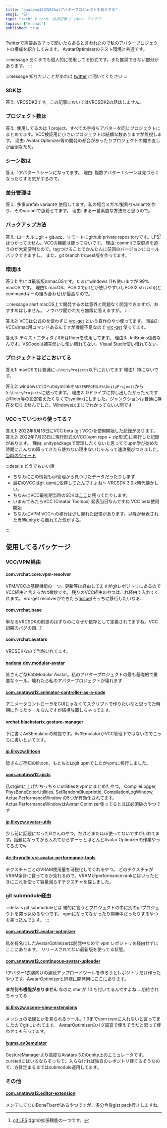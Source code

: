 ```yaml
---
title: "anatawa12のVRChatアバタープロジェクトを紹介する"
emoji: "🐱"
type: "tech" # tech: 技術記事 / idea: アイデア
topics: ["vrchat"]
published: true
---
```


Twitterで需要ある？って聞いたらあると言われたので私のアバタープロジェクトの構成を紹介してみます。
AvatarOptimizerのテスト環境と共通です。

:::message
あくまでも個人的に使用してる形式です。また推奨できない部分があります。
:::

:::message
知りたいことがあれば [twitter](https://twitter.com/anatawa12_vrc) に聞いてください
:::

### SDKは
答え: VRCSDK3です。この記事においてはVRCSDK2の話はしません。

### プロジェクト数は
答え: 使用してるのは 1 project。すべての手持ちアバターを同じプロジェクトにまとめてます。VCC検証用に小さいプロジェクトは結構な数ありますが無視します。
理由: Avatar Optimizer等の開発の都合があったりプロジェクトの開き直しが面倒なため。

### シーン数は
答え: 1アバター 1 シーンになってます。
理由: 複数アバター 1 シーンは見づらくなったりする気がするので。

### 差分管理は
答え: 多重prefab variantを使用してます。私の場合メガネ/髪飾りvariantを作り、そのvariantで服着せてます。
理由: まぁ一番素直な方法だと思うので。

### バックアップ方法
答え: ローカルにgit + [git-vrc]、リモートにgithub private repositoryです。LFS[^lfs]はつかってません。VCCの機能は使ってないです。
理由: commitで変更点を追うのが大変便利なので。tagつけることでかんたんに前回のバージョンにロールバックできますし。 また、git branchでquest版を作ってます。

[git-vrc]: https://github.com/anatawa12/git-vrc

### 環境は
答え1: 主には最新版のmacOSです。たまにwindows 11も使いますが 99% macOS です。
理由1: macOS、POSIXでgitとか使いやすいしPOSIX sh (zsh)(とcommandキーの組み合わせ)が最高なので。

:::message alert
macOS上で開発するのは意外と問題なく開発できますが、おすすめはしません。
ノウハウ聞かれたら無限に答えますが。
:::

答え2: VCCは公式のを使わずに [vrc-get] という自作のやつ使ってます。
理由2: VCCのmac用コマンドあるんですが機能不足なので [vrc-get] 使ってます。

[vrc-get]: https://github.com/anatawa12/vrc-get

答え3: テキストエディタ / IDEはRiderを使用してます。
理由3: JetBrains信者なんです。VSCodeは補完弱いし使い慣れてない。Visual Studio使い慣れてない。

### プロジェクトはどこおいてる

答え1: macOSでは普通に`~/UnityProjects`以下においてます
理由1: 特にないです。

答え2: windowsではへのsymlinkを`%USERPROFILE%\UnityProjects`から`D:\UnityProjects`に貼ってます。
理由2: Dドライブに押し出したかったんですがRider等の設定変えたくなくてsymlinkにしました。ジャンクションは普通に存在を知りませんでした。Windowsはまじでわかってない人間です

### VCCっていつから使ってる？
答え1: 2022年5月18日にVCC beta (git VCC)を使用開始した記録があります。
答え2: 2022年7月23日に現行形式のVCC(vpm repo + zip形式)に移行した記録があります。
理由: unitypackageで管理したくないと思っててupm学び始めた時期にこんなの降ってきたら使わない理由ないじゃんって速攻飛びつきました。[当時のツイート](https://twitter.com/anatawa12_vrc/status/1526740641409269765?s=20)

:::details どうでもいい話

- ちなみにこの情報もgit管理から見つけたデータだったりします
- 最初のVCCはgit upmに依存してたんですよね〜 VRCSDK 3.0.x時代懐かしい。
- ちなみにVCC最初期当時のSDKは[ここ](https://github.com/vrchat/packages/tree/refs/tags/3.0.4)に残ってたりします。
- いまみてみたらVCC (Creator Toolbox) 発表当日なんですね VCC beta使用開始
- ちなみにVPM VCCへの移行は少し遅れた記憶があります。以降が発表された当時unityから離れてた気がする。

:::

## 使用してるパッケージ

### VCC/VPM経由

#### com.vrchat.core.vpm-resolver
VPM/VCCの基礎機能の一つ。更新等は経由してますがgitレポジトリにあるのでVCC経由と言えるかは微妙です。
残りのVCC経由のやつはこれ経由で入れてくれます。
vrc-get resolverができたら([issue](https://github.com/anatawa12/vrc-get/issues/86))そっちに移行したいなぁ...

#### com.vrchat.base
単なるVRCSDKの前提のはずなのになぜか依存として定義されてますね。VCC初期のバグの類…?

#### com.vrchat.avatars
VRCSDKなので当然いれてます。

#### [nadena.dev.modular-avatar](https://github.com/bdunderscore/modular-avatar)
皆さんご存知のModular Avatar。私のアバタープロジェクトの最も基礎的で重要なツール。壊れたら私のアバタープロジェクトが壊れます

#### [com.anatawa12.animator-controller-as-a-code](https://github.com/anatawa12/AnimatorController-as-a-Code)
アニメータコントローラをGUIじゃなくてスクリプトで作りたいなと思ってた時期に作ったツールなんですが結構放置しちゃってます。

#### [vrchat.blackstartx.gesture-manager](https://github.com/BlackStartx/VRC-Gesture-Manager)
下に書くAv3Emulatorの前提です。Av3EmulatorがVCC管理下ではないのでこっちに書いといてます。

#### [jp.lilxyzw.liltoon](https://github.com/lilxyzw/lilToon)
皆さんご存知のliltoon。もともとはgit upmでしたがvpmに移行しました。

#### [com.anatawa12.gists](https://github.com/anatawa12/unity-gist-pack/)
私のgistに上げたちっちゃいutilitiesをvpmにまとめたやつ。
CompileLogger, PhysBoneEditorUtilities, SetRandomBlueprintId, CompilationLogWindow, ActualPerformanceWindow の5つが有効化されてます。ActualPerformanceWindowはAvatar Optimizer使ってるとほぼ必須級のやつです

#### [jp.lilxyzw.avatar-utils](https://github.com/lilxyzw/lilAvatarUtils/)
少し前に話題になったlilさんのやつ。だけどまだほぼ使ってないですがいれてます。話題になってから入れてからずーっとほとんどAvatar Optimizerの作業やってるのでw

#### [de.thryrallo.vrc.avatar-performance-tools](https://github.com/Thryrallo/VRC-Avatar-Performance-Tools)
テクスチャごとのVRAM使用量を可視化してくれるやつ。 どのテクスチャがVRAM余計に食ってるか見れるので、VRAMがperformance rankにはいったときにこれを使って容量減らすテクスチャを探しました。

### git submodule経由

:::details git submoduleとは
端的に言うとプロジェクトの中に別のgitプロジェクトを突っ込めるやつです。
vpmになってなかったり開発中だったりするやつを突っ込んでます。
:::

#### [com.anatawa12.avatar-optimizer](https://github.com/anatawa12/AvatarOptimizer)
私を有名にしたAvatarOptimizerは開発中なので vpm レポジトリを経由せずにここにあります。
リリースされてない最新版を使ってる状態。

#### [com.anatawa12.continuous-avatar-uploader](https://github.com/anatawa12/ContinuousAvatarUploader)
1アバター1衣装向けの連続アップロードツールを作ろうとレポジトリだけ作ったやつです。AvatarOptimizerと同様に開発用にここにあります。

**まだ何も機能がありません** なのに star が 10 も付いてるんですよね... 期待されちゃってる

#### [jp.lilxyzw.scene-view-extensions](https://github.com/lilxyzw/lilSceneViewExtensions/)
メッシュの法線とかを見られるツール。1.0までvpm repoに入れないと言ってましたのでgitにいれてます。
AvatarOptimizerのバグ調査で使えそうだと思って使わせてもらってます。

#### [lyuma.av3emulator](https://github.com/lyuma/Av3Emulator)

GestureManagerより高度なAvatars 3.0のunity上のエミュレータです。
curatedにはいるならそっちで、入らなければ独自のレポジトリ建てるそうなので、方針定まるまではsubmodule運用してます。

### その他

#### [com.anatawa12.editor-extension](https://github.com/anatawa12/VRC-Unity-extension.git)

メンテしてないBoneFixerがあるやつですが、多分今後gist pack行きしますね。

[^lfs]: [git LFS](https://github.com/git-lfs/git-lfs)はgitの拡張機能の一つです。
